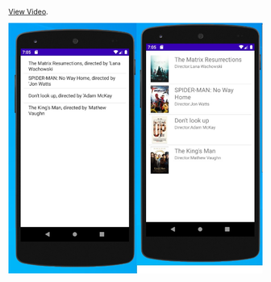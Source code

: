 [View Video](https://www.tiktok.com/@yaron.ben.yehuda/video/7049063358347234561).

![Screen](screen.jpg)
